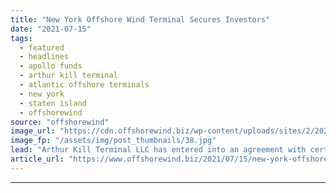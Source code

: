 ```yaml
---
title: "New York Offshore Wind Terminal Secures Investors"
date: "2021-07-15"
tags: 
  - featured
  - headlines
  - apollo funds
  - arthur kill terminal
  - atlantic offshore terminals
  - new york
  - staten island
  - offshorewind
source: "offshorewind"
image_url: "https://cdn.offshorewind.biz/wp-content/uploads/sites/2/2020/02/20105153/New-York-Congressman-Backs-Arthur-Kill-Terminal-Offshore-Wind-Plans.jpg"
image_fp: "/assets/img/post_thumbnails/38.jpg"
lead: "Arthur Kill Terminal LLC has entered into an agreement with certain funds managed by"
article_url: "https://www.offshorewind.biz/2021/07/15/new-york-offshore-wind-terminal-secures-investors/"
---
```


---
